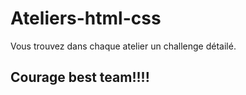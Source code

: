 # Ateliers-html-css
Vous trouvez dans chaque atelier un challenge détailé.
## Courage best team!!!!
